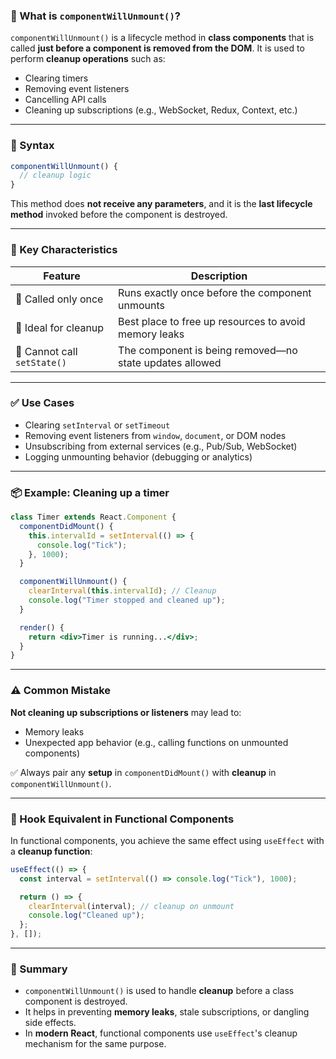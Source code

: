 

### 🔹 What is `componentWillUnmount()`?

`componentWillUnmount()` is a lifecycle method in **class components** that is called **just before a component is removed from the DOM**. It is used to perform **cleanup operations** such as:

- Clearing timers
- Removing event listeners
- Cancelling API calls
- Cleaning up subscriptions (e.g., WebSocket, Redux, Context, etc.)

---

### 📍 Syntax

```jsx
componentWillUnmount() {
  // cleanup logic
}
```

This method does **not receive any parameters**, and it is the **last lifecycle method** invoked before the component is destroyed.

---

### 🧠 Key Characteristics

| Feature                     | Description                                             |
|-----------------------------|---------------------------------------------------------|
| 🔁 Called only once         | Runs exactly once before the component unmounts         |
| 🧹 Ideal for cleanup        | Best place to free up resources to avoid memory leaks   |
| 🚫 Cannot call `setState()` | The component is being removed—no state updates allowed |

---

### ✅ Use Cases

- Clearing `setInterval` or `setTimeout`
- Removing event listeners from `window`, `document`, or DOM nodes
- Unsubscribing from external services (e.g., Pub/Sub, WebSocket)
- Logging unmounting behavior (debugging or analytics)

---

### 📦 Example: Cleaning up a timer

```jsx
class Timer extends React.Component {
  componentDidMount() {
    this.intervalId = setInterval(() => {
      console.log("Tick");
    }, 1000);
  }

  componentWillUnmount() {
    clearInterval(this.intervalId); // Cleanup
    console.log("Timer stopped and cleaned up");
  }

  render() {
    return <div>Timer is running...</div>;
  }
}
```

---

### ⚠️ Common Mistake

**Not cleaning up subscriptions or listeners** may lead to:

- Memory leaks
- Unexpected app behavior (e.g., calling functions on unmounted components)

✅ Always pair any **setup** in `componentDidMount()` with **cleanup** in `componentWillUnmount()`.

---

### 🔄 Hook Equivalent in Functional Components

In functional components, you achieve the same effect using `useEffect` with a **cleanup function**:

```jsx
useEffect(() => {
  const interval = setInterval(() => console.log("Tick"), 1000);

  return () => {
    clearInterval(interval); // cleanup on unmount
    console.log("Cleaned up");
  };
}, []);
```

---

### 📌 Summary

- `componentWillUnmount()` is used to handle **cleanup** before a class component is destroyed.
- It helps in preventing **memory leaks**, stale subscriptions, or dangling side effects.
- In **modern React**, functional components use `useEffect`'s cleanup mechanism for the same purpose.
